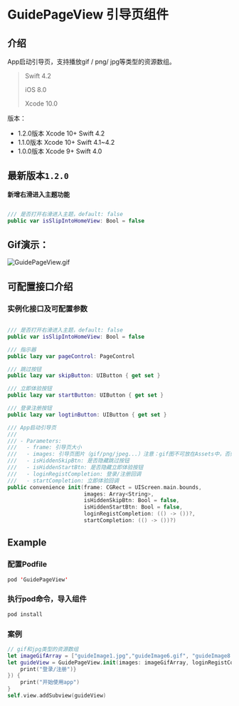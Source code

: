 # GuidePageView 引导页组件
## 介绍
App启动引导页，支持播放gif / png/ jpg等类型的资源数组。


> Swift 4.2
>
> iOS 8.0
>
> Xcode 10.0
>

版本：
- 1.2.0版本  Xcode 10+  Swift 4.2
- 1.1.0版本  Xcode 10+  Swift 4.1~4.2
- 1.0.0版本  Xcode 9+  Swift 4.0


## 最新版本`1.2.0`
**新增右滑进入主题功能**
```Swift

/// 是否打开右滑进入主题，default: false
public var isSlipIntoHomeView: Bool = false
```

## Gif演示：

![GuidePageView.gif](http://upload-images.jianshu.io/upload_images/877439-71f9a9a8c30aa7ec.gif?imageMogr2/auto-orient/strip%7CimageView2/2/w/1240)


## 可配置接口介绍

### 实例化接口及可配置参数

```Swift

/// 是否打开右滑进入主题，default: false
public var isSlipIntoHomeView: Bool = false

/// 指示器
public lazy var pageControl: PageControl

/// 跳过按钮
public lazy var skipButton: UIButton { get set }

/// 立即体验按钮
public lazy var startButton: UIButton { get set }

/// 登录注册按钮
public lazy var logtinButton: UIButton { get set }

/// App启动引导页
///
/// - Parameters:
///   - frame: 引导页大小
///   - images: 引导页图片（gif/png/jpeg...）注意：gif图不可放在Assets中，否则加载不出来（建议引导页的图片都不要放在Assets文件中，因为使用imageName加载时，系统会缓存图片，造成内存暴增）
///   - isHiddenSkipBtn: 是否隐藏跳过按钮
///   - isHiddenStartBtn: 是否隐藏立即体验按钮
///   - loginRegistCompletion: 登录/注册回调
///   - startCompletion: 立即体验回调
public convenience init(frame: CGRect = UIScreen.main.bounds,
                        images: Array<String>,
                        isHiddenSkipBtn: Bool = false,
                        isHiddenStartBtn: Bool = false,
                        loginRegistCompletion: (() -> ())?,
                        startCompletion: (() -> ())?)

```

## Example

### 配置Podfile

```Swift
pod 'GuidePageView'
```

### 执行pod命令，导入组件

```Swift
pod install
```
### 案例

```Swift
// gif和jpg类型的资源数组
let imageGifArray = ["guideImage1.jpg","guideImage6.gif", "guideImage8.gif", "guideImage2.jpg","guideImage7.gif", "guideImage5.jpg"]
let guideView = GuidePageView.init(images: imageGifArray, loginRegistCompletion: {
    print("登录/注册")}
}) {
    print("开始使用app")
}
self.view.addSubview(guideView)
```

